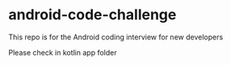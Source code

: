 # android-code-challenge
This repo is for the Android coding interview for new developers 

Please check in kotlin app folder


